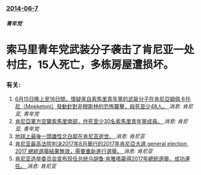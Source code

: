 ### [2014-06-7](/news/2014/06/7/index.md)

##### 青年党
#  索马里青年党武装分子袭击了肯尼亚一处村庄，15人死亡，多栋房屋遭损坏。




### 有关:

1. [ 6月15日晚上至16日間，懷疑來自索馬里青年黨的武裝分子在肯尼亞姆佩卡托尼（Mpeketoni）發動針對非穆斯林的恐怖襲擊，殺死至少48人。 ](/news/2014/06/7/6月15日晚上至16日間-懷疑來自索馬里青年黨的武裝分子在肯尼亞姆佩卡托尼-Mpeketoni-發動針對非穆斯林的恐怖.md) _消息: 肯尼亚, 青年党_
2. [肯尼亞軍方空襲索馬里南部，炸死至少30名索馬里青年黨成員。 ](/news/2014/01/9/肯尼亞軍方空襲索馬里南部-炸死至少30名索馬里青年黨成員.md) _消息: 肯尼亚, 青年党_
3. [地球上最後一頭雄性北白犀在肯尼亚逝世。 ](/news/2018/03/19/地球上最後一頭雄性北白犀在肯尼亚逝世.md) _消息: 肯尼亚_
4. [肯尼亚最高法院判決2017年8月舉行的2017年肯尼亞大選 general election, 2017 總統選舉結果無效，需要重新進行選舉。 ](/news/2017/09/1/肯尼亚最高法院判決2017年8月舉行的2017年肯尼亞大選-general-election-2017-總統選舉結果無.md) _消息: 肯尼亚_
5. [肯尼亚选举委员会宣布现任总统乌胡鲁·肯雅塔贏得2017年總統選舉，成功連任。 ](/news/2017/08/11/肯尼亚选举委员会宣布现任总统乌胡鲁-肯雅塔贏得2017年總統選舉-成功連任.md) _消息: 肯尼亚_
